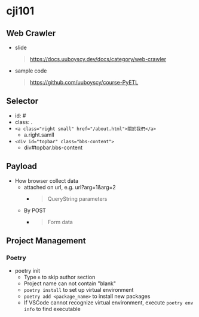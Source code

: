 # cji101

## Web Crawler
- slide
    > https://docs.uuboyscy.dev/docs/category/web-crawler
- sample code
    > https://github.com/uuboyscy/course-PyETL

## Selector
- id: #
- class: .
- `<a class="right small" href="/about.html">關於我們</a>`
  - a.right.samll
- `<div id="topbar" class="bbs-content">`
  - div#topbar.bbs-content

## Payload
- How browser collect data
  - attached on url, e.g. url?arg=1&arg=2
    - > QueryString parameters
  - By POST
    - > Form data

## Project Management
### Poetry
- poetry init
  - Type `n` to skip author section
  - Project name can not contain "blank"
  - `poetry install` to set up virtual environment
  - `poetry add <package_name>` to install new packages
  - If VSCode cannot recognize virtual environment, execute `poetry env info` to find executable
